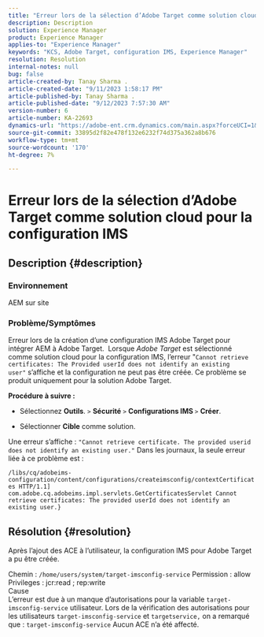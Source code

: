```yaml
---
title: "Erreur lors de la sélection d’Adobe Target comme solution cloud pour la configuration IMS"
description: Description
solution: Experience Manager
product: Experience Manager
applies-to: "Experience Manager"
keywords: "KCS, Adobe Target, configuration IMS, Experience Manager"
resolution: Resolution
internal-notes: null
bug: false
article-created-by: Tanay Sharma .
article-created-date: "9/11/2023 1:58:17 PM"
article-published-by: Tanay Sharma .
article-published-date: "9/12/2023 7:57:30 AM"
version-number: 6
article-number: KA-22693
dynamics-url: "https://adobe-ent.crm.dynamics.com/main.aspx?forceUCI=1&pagetype=entityrecord&etn=knowledgearticle&id=c21b8b3d-ab50-ee11-be6f-6045bd006295"
source-git-commit: 33895d2f82e478f132e6232f74d375a362a8b676
workflow-type: tm+mt
source-wordcount: '170'
ht-degree: 7%

---
```


# Erreur lors de la sélection d’Adobe Target comme solution cloud pour la configuration IMS

## Description {#description}


### Environnement

AEM sur site

### Problème/Symptômes

Erreur lors de la création d’une configuration IMS Adobe Target pour intégrer AEM à Adobe Target.  Lorsque *Adobe Target* est sélectionné comme solution cloud pour la configuration IMS, l’erreur &quot;`Cannot retrieve certificates: The Provided userId does not identify an existing user"` s’affiche et la configuration ne peut pas être créée. Ce problème se produit uniquement pour la solution Adobe Target.



<b>Procédure à suivre :</b>

- Sélectionnez <b>Outils</b>. `>`  <b>Sécurité</b> `>`  <b>Configurations IMS </b>`>`  <b>Créer</b>.


- Sélectionner <b>Cible</b> comme solution.


Une erreur s’affiche : `"Cannot retrieve certificate. The provided userid does not identify an existing user."` Dans les journaux, la seule erreur liée à ce problème est :

`/libs/cq/adobeims-configuration/content/configurations/createimsconfig/contextCertificates HTTP/1.1]  com.adobe.cq.adobeims.impl.servlets.GetCertificatesServlet Cannot retrieve certificates: The provided userId does not identify an existing user.}`


## Résolution {#resolution}


Après l’ajout des ACE à l’utilisateur, la configuration IMS pour Adobe Target a pu être créée.

Chemin : `/home/users/system/target-imsconfig-service` Permission : allow Privileges : jcr:read ; rep:write
<br>Cause<br>
L’erreur est due à un manque d’autorisations pour la variable `target-imsconfig-service` utilisateur. Lors de la vérification des autorisations pour les utilisateurs `target-imsconfig-service` et `targetservice,` on a remarqué que : `target-imsconfig-service` Aucun ACE n’a été affecté.
